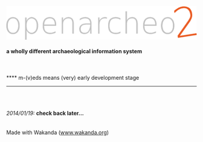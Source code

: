 ![##openarcheo2](oa2_v0_main/WebFolder/images/oa2_hlogo_1024.gif)
#### a wholly different archaeological information system
<br>
<br>
****
	 m-(v)eds means (very) early development stage

****
<br>
<br>

*2014/01/19:* **check back later…**
<br>
<br>
<br>
Made with Wakanda (www.wakanda.org)

